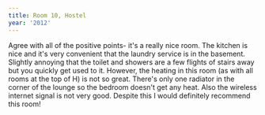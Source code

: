 ```yaml
---
title: Room 10, Hostel
year: '2012'
---
```


Agree with all of the positive points- it's a really nice room. The kitchen is nice and it's very convenient that the laundry service is in the basement. Slightly annoying that the toilet and showers are a few flights of stairs away but you quickly get used to it. However, the heating in this room (as with all rooms at the top of H) is not so great. There's only one radiator in the corner of the lounge so the bedroom doesn't get any heat. Also the wireless internet signal is not very good. Despite this I would definitely recommend this room!